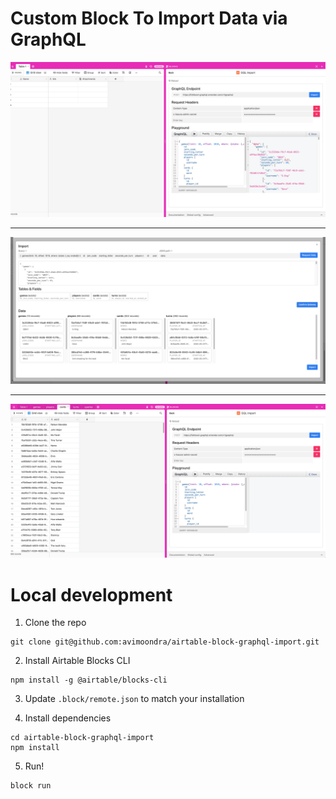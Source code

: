 # Custom Block To Import Data via GraphQL

![start](images/1-explore.png)

---

![start](images/2-import.png)

---

![start](images/3-view.png)

# Local development

1. Clone the repo

```
git clone git@github.com:avimoondra/airtable-block-graphql-import.git
```

2. Install Airtable Blocks CLI

```
npm install -g @airtable/blocks-cli
```

3. Update `.block/remote.json` to match your installation

4. Install dependencies

```
cd airtable-block-graphql-import
npm install
```

5. Run!

```
block run
```
